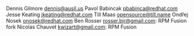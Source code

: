 Dennis Gilmore <dennis@ausil.us>
Pavol Babincak <pbabinca@redhat.com>
Jesse Keating <jkeating@redhat.com>
Till Maas <opensource@till.name>
Ondřej Nosek <onosek@redhat.com>
Ben Rosser <rosser.bjr@gmail.com>: RPM Fusion fork
Nicolas Chauvet <kwizart@gmail.com>: RPM Fusion
